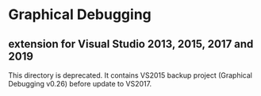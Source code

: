 # Graphical Debugging
## extension for Visual Studio 2013, 2015, 2017 and 2019

This directory is deprecated. It contains VS2015 backup project (Graphical Debugging v0.26) before update to VS2017.